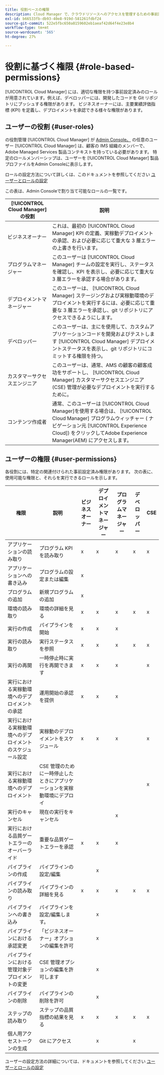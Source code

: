 ```yaml
---
title: 役割ベースの権限
description: Cloud Manager で、クラウドリソースへのアクセスを管理するための事前設定済みのロールベースの権限について説明します。
exl-id: b66533fb-db93-40e8-919d-581261fdbf24
source-git-commit: 522e5fbc650a8159602eb1aeaf42d64f4e23e8b4
workflow-type: tm+mt
source-wordcount: '565'
ht-degree: 27%

---
```



# 役割に基づく権限 {#role-based-permissions}

[!UICONTROL Cloud Manager] には、適切な権限を持つ事前設定済みのロールが用意されています。例えば、デベロッパーには、開発したコードを Git リポジトリにプッシュする権限があります。 ビジネスオーナーには、主要業績評価指標 (KPI) を定義し、デプロイメントを承認できる様々な権限があります。

## ユーザーの役割 {#user-roles}

の役割管理 [!UICONTROL Cloud Manager] が [Admin Console。](https://helpx.adobe.com/jp/enterprise/using/admin-console.html) の任意のユーザー [!UICONTROL Cloud Manager] は、顧客の IMS 組織のメンバーで、Adobe Managed Services 製品コンテキストを持っている必要があります。 特定のロールメンバーシップは、ユーザーを [!UICONTROL Cloud Manager] 製品プロファイルをAdmin Consoleに表示します。

ロールの設定方法について詳しくは、このドキュメントを参照してください [ユーザーとロールの設定](/help/requirements/users-and-roles.md)

この表は、Admin Consoleで割り当て可能なロールの一覧です。

| [!UICONTROL Cloud Manager] の役割 | 説明 |
|---|---|
| ビジネスオーナー | これは、最初の [!UICONTROL Cloud Manager] KPI の定義、実稼動デプロイメントの承認、および必要に応じて重大な 3 層エラーの上書きを行います。 |
| プログラムマネージャー | このユーザーは [!UICONTROL Cloud Manager] チームの設定を実行し、ステータスを確認し、KPI を表示し、必要に応じて重大な 3 層エラーを承認する場合があります。 |
| デプロイメントマネージャー | このユーザーは、 [!UICONTROL Cloud Manager] ステージングおよび実稼動環境のデプロイメントを実行するには、必要に応じて重要な 3 層エラーを承認し、git リポジトリにアクセスできるようにします。 |
| デベロッパー | このユーザーは、主にを使用して、カスタムアプリケーションコードを開発およびテストします [!UICONTROL Cloud Manager] デプロイメントステータスを表示し、git リポジトリにコミットする権限を持つ。 |
| カスタマーサクセスエンジニア | このユーザーは、通常、AMS の顧客の顧客成功をサポートし、 [!UICONTROL Cloud Manager] カスタマーサクセスエンジニア (CSE) 管理が必要なデプロイメントを実行するために。 |
| コンテンツ作成者 | 通常、このユーザーは [!UICONTROL Cloud Manager]を使用する場合は、 [!UICONTROL Cloud Manager] プログラムウィッチャー ( ナビゲーション元 [!UICONTROL Experience Cloud]) をクリックしてAdobe Experience Manager(AEM) にアクセスします。 |

## ユーザーの権限 {#user-permissions}

各役割には、特定の関連付けられた事前設定済み権限があります。 次の表に、使用可能な権限と、それらを実行できるロールを示します。


| 権限 | 説明 | ビジネスオーナー | デプロイメントマネージャー | プログラムマネージャー | デベロッパー | CSE |
|--- |--- |--- |--- |--- |--- |--- |
| アプリケーションの読み取り | プログラム KPI を読み取り | x | x | x | x | x |
| アプリケーションへの書き込み | プログラムの設定または編集 | x |  |  |  |  |
| プログラムの追加 | 新規プログラムの追加 | x |  |  |  |  |
| 環境の読み取り | 環境の詳細を見る | x | x | x | x | x |
| 実行の作成 | パイプラインを開始 | x | x | x |  |  |
| 実行の読み取り | 実行ステータスを参照 | x | x | x | x | x |
| 実行の再開 | 一時停止時に実行を再開できます | x | x | x |  | x |
| 実行における実稼動環境へのデプロイメントの承認 | 運用開始の承認を提供 | x | x | x |  |  |
| 実行における実稼動環境へのデプロイメントのスケジュール設定 | 実稼動のデプロイメントをスケジュール | x | x | x |  | x |
| 実行における実稼動環境へのデプロイメント | CSE 管理のために一時停止したときにアプリケーションを実稼動環境にデプロイ |  |  |  |  | x |
| 実行のキャンセル | 現在の実行をキャンセル |  |  | x |  |  |
| 実行における品質ゲートエラーのオーバーライド | 重要な品質ゲートエラーを承認 | x | x | x |  |  |
| パイプラインの作成 | パイプラインの設定/編集 |  | x |  |  |  |
| パイプラインの読み取り | パイプラインの詳細を見る | x | x | x | x | x |
| パイプラインへの書き込み | パイプラインを設定/編集します。 |  | x |  |  |  |
| パイプラインにおける承認変更 | 「ビジネスオーナー」オプションの編集を許可 |  | x |  |  |  |
| パイプラインにおける管理対象デプロイメントの変更 | CSE 管理オプションの編集を許可します |  | x |  |  |  |
| パイプラインの削除 | パイプラインの削除を許可 |  | x |  |  |  |
| ステップの読み取り | ステップの品質指標の結果を見る | x | x | x | x | x |
| 個人用アクセストークンの生成 | Git にアクセス |  | x |  | x |  |

ユーザーの設定方法の詳細については、ドキュメントを参照してください [ユーザーとロールの設定](/help/requirements/users-and-roles.md)
